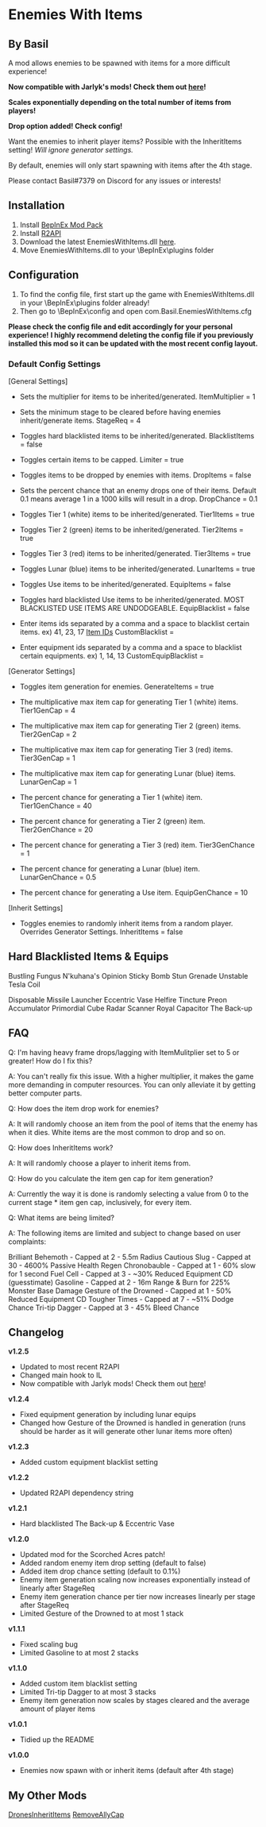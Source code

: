 # Enemies With Items
## By Basil
A mod allows enemies to be spawned with items for a more difficult experience!

**Now compatible with Jarlyk's mods! Check them out [here](https://thunderstore.io/package/Jarlyk/)!**

**Scales exponentially depending on the total number of items from players!**

**Drop option added! Check config!**

Want the enemies to inherit player items? Possible with the InheritItems setting!
*Will ignore generator settings.*

By default, enemies will only start spawning with items after the 4th stage.

Please contact Basil#7379 on Discord for any issues or interests!

## Installation
1. Install [BepInEx Mod Pack](https://thunderstore.io/package/bbepis/BepInExPack/)
2. Install [R2API](https://thunderstore.io/package/tristanmcpherson/R2API/)
3. Download the latest EnemiesWithItems.dll [here](https://thunderstore.io/package/BasilPanda/EnemiesWithItems/).
4. Move EnemiesWithItems.dll to your \BepInEx\plugins folder

## Configuration

1. To find the config file, first start up the game with EnemiesWithItems.dll in your \BepInEx\plugins folder already!
2. Then go to \BepInEx\config and open com.Basil.EnemiesWithItems.cfg

**Please check the config file and edit accordingly for your personal experience!**
**I highly recommend deleting the config file if you previously installed this mod so it can be updated with the most recent config layout.**


### Default Config Settings

[General Settings]

* Sets the multiplier for items to be inherited/generated.
ItemMultiplier = 1

* Sets the minimum stage to be cleared before having enemies inherit/generate items.
StageReq = 4

* Toggles hard blacklisted items to be inherited/generated.
BlacklistItems = false

* Toggles certain items to be capped.
Limiter = true

* Toggles items to be dropped by enemies with items.
DropItems = false

* Sets the percent chance that an enemy drops one of their items. Default 0.1 means average 1 in a 1000 kills will result in a drop.
DropChance = 0.1

* Toggles Tier 1 (white) items to be inherited/generated.
Tier1Items = true

* Toggles Tier 2 (green) items to be inherited/generated.
Tier2Items = true

* Toggles Tier 3 (red) items to be inherited/generated.
Tier3Items = true

* Toggles Lunar (blue) items to be inherited/generated.
LunarItems = true

* Toggles Use items to be inherited/generated.
EquipItems = false

* Toggles hard blacklisted Use items to be inherited/generated. MOST BLACKLISTED USE ITEMS ARE UNDODGEABLE.
EquipBlacklist = false

* Enter items ids separated by a comma and a space to blacklist certain items. ex) 41, 23, 17
[Item IDs](https://github.com/risk-of-thunder/R2Wiki/wiki/Item-&-Equipment-IDs-and-Names)
CustomBlacklist = 

* Enter equipment ids separated by a comma and a space to blacklist certain equipments. ex) 1, 14, 13 
CustomEquipBlacklist = 

[Generator Settings]

* Toggles item generation for enemies.
GenerateItems = true

* The multiplicative max item cap for generating Tier 1 (white) items.
Tier1GenCap = 4

* The multiplicative max item cap for generating Tier 2 (green) items.
Tier2GenCap = 2

* The multiplicative max item cap for generating Tier 3 (red) items.
Tier3GenCap = 1

* The multiplicative max item cap for generating Lunar (blue) items.
LunarGenCap = 1

* The percent chance for generating a Tier 1 (white) item.
Tier1GenChance = 40

* The percent chance for generating a Tier 2 (green) item.
Tier2GenChance = 20

* The percent chance for generating a Tier 3 (red) item.
Tier3GenChance = 1

* The percent chance for generating a Lunar (blue) item.
LunarGenChance = 0.5

* The percent chance for generating a Use item.
EquipGenChance = 10

[Inherit Settings]

* Toggles enemies to randomly inherit items from a random player. Overrides Generator Settings.
InheritItems = false

## Hard Blacklisted Items & Equips

Bustling Fungus
N'kuhana's Opinion
Sticky Bomb
Stun Grenade
Unstable Tesla Coil

Disposable Missile Launcher
Eccentric Vase
Helfire Tincture
Preon Accumulator
Primordial Cube
Radar Scanner
Royal Capacitor
The Back-up

## FAQ

Q: I'm having heavy frame drops/lagging with ItemMulitplier set to 5 or greater! How do I fix this?

A: You can't really fix this issue. With a higher multiplier, it makes the game more demanding in computer resources. You can only alleviate it by getting better computer parts. 

Q: How does the item drop work for enemies?

A: It will randomly choose an item from the pool of items that the enemy has when it dies. White items are the most common to drop and so on.

Q: How does InheritItems work?

A: It will randomly choose a player to inherit items from.

Q: How do you calculate the item gen cap for item generation?

A: Currently the way it is done is randomly selecting a value from 0 to the current stage * item gen cap, inclusively, for every item.

Q: What items are being limited?

A: The following items are limited and subject to change based on user complaints:

Brilliant Behemoth - Capped at 2 - 5.5m Radius
Cautious Slug - Capped at 30 - 4600% Passive Health Regen
Chronobauble - Capped at 1 - 60% slow for 1 second
Fuel Cell - Capped at 3 - ~30% Reduced Equipment CD (guesstimate)
Gasoline - Capped at 2 - 16m Range & Burn for 225% Monster Base Damage
Gesture of the Drowned - Capped at 1 - 50% Reduced Equipment CD
Tougher Times - Capped at 7 - ~51% Dodge Chance
Tri-tip Dagger - Capped at 3 - 45% Bleed Chance

## Changelog

**v1.2.5**

- Updated to most recent R2API
- Changed main hook to IL
- Now compatible with Jarlyk mods! Check them out [here](https://thunderstore.io/package/Jarlyk/)! 

**v1.2.4**

- Fixed equipment generation by including lunar equips
- Changed how Gesture of the Drowned is handled in generation (runs should be harder as it will generate other lunar items more often)

**v1.2.3**

- Added custom equipment blacklist setting

**v1.2.2**

- Updated R2API dependency string

**v1.2.1**

- Hard blacklisted The Back-up & Eccentric Vase

**v1.2.0**

- Updated mod for the Scorched Acres patch!
- Added random enemy item drop setting (default to false)
- Added item drop chance setting (default to 0.1%)
- Enemy item generation scaling now increases exponentially instead of linearly after StageReq
- Enemy item generation chance per tier now increases linearly per stage after StageReq
- Limited Gesture of the Drowned to at most 1 stack

**v1.1.1**

- Fixed scaling bug
- Limited Gasoline to at most 2 stacks

**v1.1.0**

- Added custom item blacklist setting
- Limited Tri-tip Dagger to at most 3 stacks
- Enemy item generation now scales by stages cleared and the average amount of player items

**v1.0.1**

- Tidied up the README

**v1.0.0**

- Enemies now spawn with or inherit items (default after 4th stage)

## My Other Mods

[DronesInheritItems](https://thunderstore.io/package/BasilPanda/DronesInheritItems/)
[RemoveAllyCap](https://thunderstore.io/package/BasilPanda/RemoveAllyCap/)